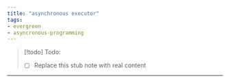 ```yaml
---
title: "asynchronous executor"
tags:
- evergreen
- asyncronous-programming
---
```


> [!todo] Todo:
> - [ ] Replace this stub note with real content

---